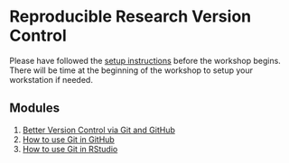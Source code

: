 # Reproducible Research Version Control

Please have followed the [setup instructions](./setup.md) before the workshop begins. There will be time at the beginning of the workshop to setup your workstation if needed.

## Modules
1. 	[Better Version Control via Git and GitHub](./intro-version-control)
2. 	[How to use Git in GitHub](./git-in-github.md)
3. 	[How to use Git in RStudio](./git-in-rstudio.md)
